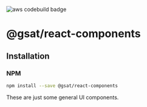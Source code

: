 ![aws codebuild badge](https://codebuild.ap-southeast-2.amazonaws.com/badges?uuid=eyJlbmNyeXB0ZWREYXRhIjoiSXBMc1NRTm1QcFc0WWFSL21wbzdwd2QweFdtTEFOZHRHWVRWRnMvMVlLV0dtaDBEMUpLUzNYOFNIUmFTVWZ3VjJRTGp3Ym9VN0M4OFFyUGJhbklyUk5vPSIsIml2UGFyYW1ldGVyU3BlYyI6Ik5UWXpvNFZnQzdsdmpPV0siLCJtYXRlcmlhbFNldFNlcmlhbCI6MX0%3D&branch=master)

# @gsat/react-components

## Installation

### NPM

```sh
npm install --save @gsat/react-components
```

These are just some general UI components.
